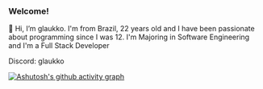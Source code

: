### Welcome!
👋 Hi, I’m glaukko. I'm from Brazil, 22 years old and I have been passionate about programming since I was 12.
I'm Majoring in Software Engineering and I'm a Full Stack Developer


Discord: glaukko

[![Ashutosh's github activity graph](https://github-readme-activity-graph.vercel.app/graph?username=glaukko&theme=react-dark)](https://github.com/ashutosh00710/github-readme-activity-graph)

<!---
glaukko/glaukko is a ✨ special ✨ repository because its `README.md` (this file) appears on your GitHub profile.
You can click the Preview link to take a look at your changes.
--->
